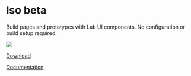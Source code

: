 
# Iso beta

Build pages and prototypes with Lab UI components. No configuration or build setup required.

![](https://compositor.io/images/iso-hero.jpg)

[Download](https://iso.c8r.io)

[Documentation](docs/)
